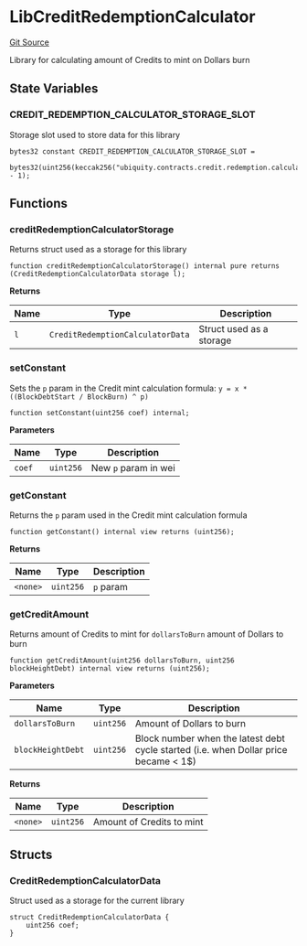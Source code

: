 # LibCreditRedemptionCalculator
[Git Source](https://github.com/ubiquity/ubiquity-dollar/blob/b1159e7c3923d0cfce274dbf1d6127a376670810/src/dollar/libraries/LibCreditRedemptionCalculator.sol)

Library for calculating amount of Credits to mint on Dollars burn


## State Variables
### CREDIT_REDEMPTION_CALCULATOR_STORAGE_SLOT
Storage slot used to store data for this library


```solidity
bytes32 constant CREDIT_REDEMPTION_CALCULATOR_STORAGE_SLOT =
    bytes32(uint256(keccak256("ubiquity.contracts.credit.redemption.calculator.storage")) - 1);
```


## Functions
### creditRedemptionCalculatorStorage

Returns struct used as a storage for this library


```solidity
function creditRedemptionCalculatorStorage() internal pure returns (CreditRedemptionCalculatorData storage l);
```
**Returns**

|Name|Type|Description|
|----|----|-----------|
|`l`|`CreditRedemptionCalculatorData`|Struct used as a storage|


### setConstant

Sets the `p` param in the Credit mint calculation formula:
`y = x * ((BlockDebtStart / BlockBurn) ^ p)`


```solidity
function setConstant(uint256 coef) internal;
```
**Parameters**

|Name|Type|Description|
|----|----|-----------|
|`coef`|`uint256`|New `p` param in wei|


### getConstant

Returns the `p` param used in the Credit mint calculation formula


```solidity
function getConstant() internal view returns (uint256);
```
**Returns**

|Name|Type|Description|
|----|----|-----------|
|`<none>`|`uint256`|`p` param|


### getCreditAmount

Returns amount of Credits to mint for `dollarsToBurn` amount of Dollars to burn


```solidity
function getCreditAmount(uint256 dollarsToBurn, uint256 blockHeightDebt) internal view returns (uint256);
```
**Parameters**

|Name|Type|Description|
|----|----|-----------|
|`dollarsToBurn`|`uint256`|Amount of Dollars to burn|
|`blockHeightDebt`|`uint256`|Block number when the latest debt cycle started (i.e. when Dollar price became < 1$)|

**Returns**

|Name|Type|Description|
|----|----|-----------|
|`<none>`|`uint256`|Amount of Credits to mint|


## Structs
### CreditRedemptionCalculatorData
Struct used as a storage for the current library


```solidity
struct CreditRedemptionCalculatorData {
    uint256 coef;
}
```

